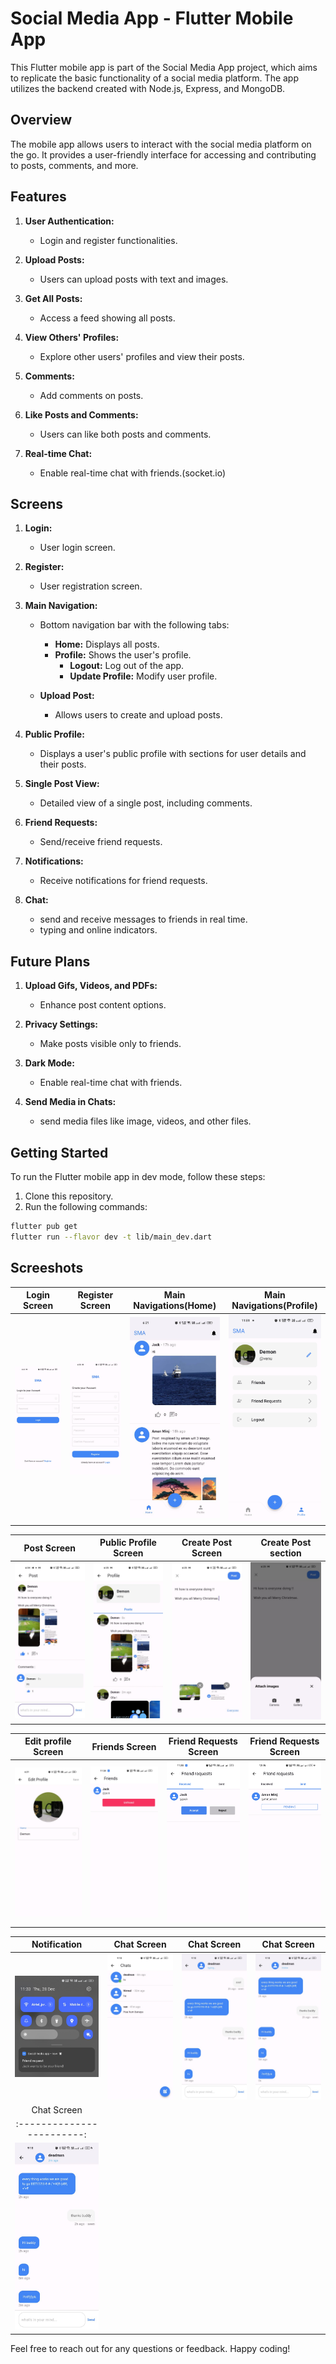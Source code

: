 # Social Media App - Flutter Mobile App

This Flutter mobile app is part of the Social Media App project, which aims to replicate the basic functionality of a social media platform. The app utilizes the backend created with Node.js, Express, and MongoDB.

## Overview

The mobile app allows users to interact with the social media platform on the go. It provides a user-friendly interface for accessing and contributing to posts, comments, and more.

## Features

1. **User Authentication:**

   - Login and register functionalities.

2. **Upload Posts:**

   - Users can upload posts with text and images.

3. **Get All Posts:**

   - Access a feed showing all posts.

4. **View Others' Profiles:**

   - Explore other users' profiles and view their posts.

5. **Comments:**

   - Add comments on posts.

6. **Like Posts and Comments:**
   - Users can like both posts and comments.

7. **Real-time Chat:**

   - Enable real-time chat with friends.(socket.io)

## Screens

1. **Login:**

   - User login screen.

2. **Register:**

   - User registration screen.

3. **Main Navigation:**

   - Bottom navigation bar with the following tabs:

     - **Home:** Displays all posts.
     - **Profile:** Shows the user's profile.
       - **Logout:** Log out of the app.
       - **Update Profile:** Modify user profile.

   - **Upload Post:**
     - Allows users to create and upload posts.

4. **Public Profile:**

   - Displays a user's public profile with sections for user details and their posts.

5. **Single Post View:**

   - Detailed view of a single post, including comments.

2. **Friend Requests:**

   - Send/receive friend requests.

4. **Notifications:**

   - Receive notifications for friend requests.

5. **Chat:**

   - send and receive messages to friends in real time.
   - typing and online indicators.

## Future Plans

1. **Upload Gifs, Videos, and PDFs:**

   - Enhance post content options.

2. **Privacy Settings:**

   - Make posts visible only to friends.

3. **Dark Mode:**

   - Enable real-time chat with friends.

4. **Send Media in Chats:**

   - send media files like image, videos, and other files.


## Getting Started

To run the Flutter mobile app in dev mode, follow these steps:

1. Clone this repository.
2. Run the following commands:

```bash
flutter pub get
flutter run --flavor dev -t lib/main_dev.dart
```

## Screeshots

|        Login Screen         |        Register Screen         |   Main Navigations(Home)   |   Main Navigations(Profile)   |
| :-------------------------: | :----------------------------: | :------------------------: | :---------------------------: |
| <img src="screenshots/login.jpeg" alt="Login Screen" width="200"/> | <img src="screenshots/register.jpeg" alt="Register Screen" width="200"/> | <img src="screenshots/home.jpeg" alt="Home Screen" width="200"/> | <img src="screenshots/profile_v2.jpg" alt="Profile Screen" width="200"/> |

|        Post Screen         |        Public Profile Screen         |        Create Post Screen         |        Create Post section         |
| :------------------------: | :----------------------------------: | :-------------------------------: | :--------------------------------: |
| <img src="screenshots/post.jpeg" alt="Post Screen" width="200"/> | <img src="screenshots/public_profile.jpeg" alt="Public profile Screen" width="200"/> | <img src="screenshots/create_post.jpeg" alt="Create Post Screen" width="200"/> | <img src="screenshots/select_image.jpeg" alt="Select Image Screen" width="200"/> |

|     Edit profile Screen    |        Friends Screen         |       Friend Requests Screen      |       Friend Requests Screen       |
| :------------------------: | :---------------------------: | :-------------------------------: | :--------------------------------: |
| <img src="screenshots/edit_profile.jpeg" alt="Edit Profile Screen" width="200"/> | <img src="screenshots/friends.jpg" alt="Friends Screen" width="200"/> | <img src="screenshots/friend_request_r.jpg" alt="Friend Request Received Screen" width="200"/> | <img src="screenshots/friend_request_s.jpg" alt="Friend Request Sent Screen" width="200"/> |

|         Notification       |        Chat Screen         |       Chat Screen       |       Chat Screen       |
| :------------------------: | :---------------------------: | :-------------------------------: | :--------------------------------: |
| <img src="screenshots/notification.jpg" alt="Notification" width="200"/> | <img src="screenshots/chat.jpeg" alt="chat screen" width="200"/> | <img src="screenshots/typing.jpeg" alt="typing" width="200"/> | <img src="screenshots/online.jpeg" alt="Online" width="200"/> |
|        Chat Screen        |
| :------------------------: |
| <img src="screenshots/last_seen.jpeg" alt="last seen" width="200"/> |

Feel free to reach out for any questions or feedback. Happy coding!
